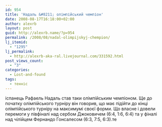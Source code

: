 ```yaml
---
id: 954
title: 'Надаль &#8211; олімпійський чемпіон'
date: 2008-08-17T16:18:00+02:00
author: alexrb
layout: post
guid: http://alexrb.name/?p=954
permalink: /2008/08/nadal-olimpijskyj-chempion/
lj_itemid:
  - "1295"
lj_permalink:
  - http://alexrb-aka-ral.livejournal.com/331592.html
post_views_count:
  - "3"
categories:
  - Lost-and-found
tags:
  - тенніс
---
```

іспанець Рафаель Надаль став таки олімпійським чемпіоном. Ще до початку олімпійського турніру він говорив, що має підійти до кінці олімпійського турніру на максимумі своєї форми. Що власне і довели перемоги у півфіналі над сербом Джоковичем (6:4, 1:6, 6:4) та у фіналі над чілійцем Фернандо Гонсалесом (6:3, 7:5, 6:3).те